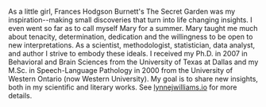 As a little girl, Frances Hodgson Burnett's The Secret Garden was my inspiration--making small discoveries that turn into life changing insights. I even went so far as to call myself Mary for a summer. Mary taught me much about tenacity, determination, dedication and the willingness to be open to new interpretations. As a scientist, methodologist, statistician, data analyst, and author I strive to embody these ideals. I received my Ph.D. in 2007 in Behavioral and Brain Sciences from the University of Texas at Dallas and my M.Sc. in Speech-Language Pathology in 2000 from the University of Western Ontario (now Western University). My goal is to share new insights, both in my scientific and literary works. See [lynnejwilliams.io](lynnejwilliams.io) for more details.

<!--
**LJWilliams/LJWilliams** is a ✨ _special_ ✨ repository because its `README.md` (this file) appears on your GitHub profile.

Here are some ideas to get you started:

- 🔭 I’m currently working on ...
- 🌱 I’m currently learning ...
- 👯 I’m looking to collaborate on ...
- 🤔 I’m looking for help with ...
- 💬 Ask me about ...
- 📫 How to reach me: ...
- 😄 Pronouns: ...
- ⚡ Fun fact: ...
-->
